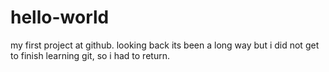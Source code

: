 # hello-world
my first project at github.
looking back its been a long way but i did not get to finish learning git, so i had to return.
